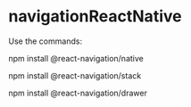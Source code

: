 # navigationReactNative
Use the commands:

npm install @react-navigation/native

npm install @react-navigation/stack

npm install @react-navigation/drawer
